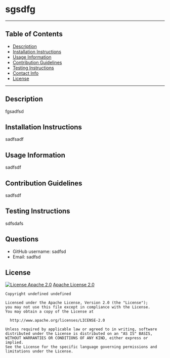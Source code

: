 
# sgsdfg
---
## Table of Contents
* [Description](##description)
* [Installation Instructions](##installation-instructions)
* [Usage Information](##usage-information)
* [Contribution Guidelines](##contribution-guidelines)
* [Testing Instructions](##testing-instructions)
* [Contact Info](##contact-info)
* [License](##license)
---

## Description
fgsadfsd

## Installation Instructions
sadfsadf

## Usage Information
sadfsdf

## Contribution Guidelines
sadfsdf

## Testing Instructions
sdfsdafs

## Questions
* GitHub username: sadfsd
* Email: sadfsd

## License
[![License Apache 2.0](https://img.shields.io/badge/License-Apache%202.00-blue.svg)](https://opensource.org/licenses/Apache-2.0)
[Apache License 2.0](https://opensource.org/licenses/Apache-2.0)

    Copyright undefined undefined

    Licensed under the Apache License, Version 2.0 (the "License");
    you may not use this file except in compliance with the License.
    You may obtain a copy of the License at
 
      http://www.apache.org/licenses/LICENSE-2.0
 
    Unless required by applicable law or agreed to in writing, software
    distributed under the License is distributed on an "AS IS" BASIS,
    WITHOUT WARRANTIES OR CONDITIONS OF ANY KIND, either express or implied.
    See the License for the specific language governing permissions and
    limitations under the License.
    
